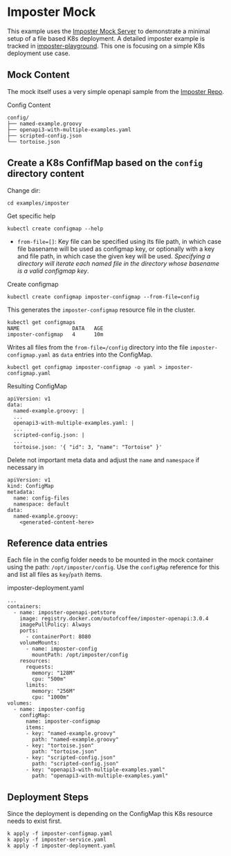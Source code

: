 # Imposter Mock
This example uses the [Imposter Mock Server](https://www.imposter.sh/) to demonstrate a minimal setup of a file based K8s deployment. A detailed imposter example is tracked in [imposter-playground](https://github.com/KacperBak/imposter-playground). This one is focusing on a simple K8s deployment use case.

## Mock Content
The mock itself uses a very simple openapi sample from the [Imposter Repo](https://github.com/outofcoffee/imposter/tree/main/examples/openapi/scripted-named-example-js).

Config Content
```
config/
├── named-example.groovy
├── openapi3-with-multiple-examples.yaml
├── scripted-config.json
└── tortoise.json
```

## Create a K8s ConfifMap based on the `config` directory content

Change dir:
```
cd examples/imposter
```

Get specific help
```
kubectl create configmap --help
```

- `from-file=[]`:
    Key file can be specified using its file path, in which case file basename will be used as configmap key, or
    optionally with a key and file path, in which case the given key will be used.  _Specifying a directory will
    iterate each named file in the directory whose basename is a valid configmap key_.

Create configmap
```
kubectl create configmap imposter-configmap --from-file=config
```

This generates the `imposter-configmap` resource file in the cluster.
```
kubectl get configmaps
NAME                 DATA   AGE
imposter-configmap   4      10m
```

Writes all files from the `from-file=/config` directory into the file `imposter-configmap.yaml` as `data` entries into the ConfigMap.
```
kubectl get configmap imposter-configmap -o yaml > imposter-configmap.yaml
```

Resulting ConfigMap
```
apiVersion: v1
data:
  named-example.groovy: |
  ...
  openapi3-with-multiple-examples.yaml: |
  ...
  scripted-config.json: |
  ...
  tortoise.json: '{ "id": 3, "name": "Tortoise" }'
```

Delete not important meta data and adjust the `name` and `namespace` if necessary in 
```
apiVersion: v1
kind: ConfigMap
metadata:
  name: config-files
  namespace: default
data:
  named-example.groovy:
    <generated-content-here>
```

## Reference data entries
Each file in the config folder needs to be mounted in the mock container using the path: `/opt/imposter/config`.
Use the `configMap` reference for this and list all files as `key`/`path` items.

imposter-deployment.yaml
```
...
containers:
  - name: imposter-openapi-petstore
    image: registry.docker.com/outofcoffee/imposter-openapi:3.0.4
    imagePullPolicy: Always
    ports:
      - containerPort: 8080
    volumeMounts:
      - name: imposter-config      
        mountPath: /opt/imposter/config
    resources:
      requests:
        memory: "128M"
        cpu: "500m"
      limits:
        memory: "256M"
        cpu: "1000m"
volumes:
  - name: imposter-config
    configMap:
      name: imposter-configmap
      items:
      - key: "named-example.groovy"
        path: "named-example.groovy"
      - key: "tortoise.json"
        path: "tortoise.json"
      - key: "scripted-config.json"
        path: "scripted-config.json"
      - key: "openapi3-with-multiple-examples.yaml"
        path: "openapi3-with-multiple-examples.yaml"
```

## Deployment Steps
Since the deployment is depending on the ConfigMap this K8s resource needs to exist first.

```
k apply -f imposter-configmap.yaml
k apply -f imposter-service.yaml
k apply -f imposter-deployment.yaml
```


